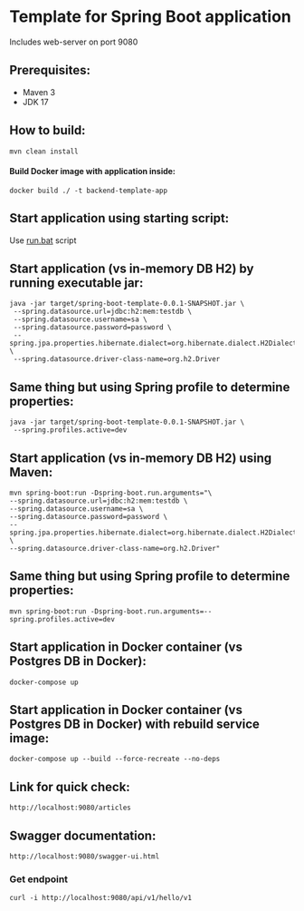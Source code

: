 
# Template for Spring Boot application
Includes web-server on port 9080 

## Prerequisites:
- Maven 3
- JDK 17

## How to build:
    mvn clean install

#### Build Docker image with application inside:
    docker build ./ -t backend-template-app

## Start application using starting script:
Use [run.bat](./run.bat) script

## Start application (vs in-memory DB H2) by running executable jar:
    java -jar target/spring-boot-template-0.0.1-SNAPSHOT.jar \
     --spring.datasource.url=jdbc:h2:mem:testdb \
     --spring.datasource.username=sa \
     --spring.datasource.password=password \
     --spring.jpa.properties.hibernate.dialect=org.hibernate.dialect.H2Dialect \
     --spring.datasource.driver-class-name=org.h2.Driver

## Same thing but using Spring profile to determine properties:
    java -jar target/spring-boot-template-0.0.1-SNAPSHOT.jar \
     --spring.profiles.active=dev

## Start application (vs in-memory DB H2) using Maven:
    mvn spring-boot:run -Dspring-boot.run.arguments="\
    --spring.datasource.url=jdbc:h2:mem:testdb \
    --spring.datasource.username=sa \
    --spring.datasource.password=password \
    --spring.jpa.properties.hibernate.dialect=org.hibernate.dialect.H2Dialect \
    --spring.datasource.driver-class-name=org.h2.Driver"

## Same thing but using Spring profile to determine properties:
    mvn spring-boot:run -Dspring-boot.run.arguments=--spring.profiles.active=dev

## Start application in Docker container (vs Postgres DB in Docker):
    docker-compose up

## Start application in Docker container (vs Postgres DB in Docker) with rebuild service image:
    docker-compose up --build --force-recreate --no-deps

## Link for quick check:
    http://localhost:9080/articles

## Swagger documentation:
    http://localhost:9080/swagger-ui.html

### Get endpoint
```
curl -i http://localhost:9080/api/v1/hello/v1
```
